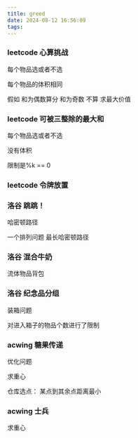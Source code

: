 ```yaml
---
title: greed
date: 2024-08-12 16:56:09
tags:
---
```


### leetcode 心算挑战


每个物品选或者不选

每个物品的体积相同

假如 和为偶数算分 和为奇数 不算 求最大价值


### leetcode 可被三整除的最大和

每个物品选或者不选

没有体积

限制是%k == 0

### leetcode 令牌放置

### 洛谷 跳跳！

哈密顿路径

一个排列问题 最长哈密顿路径


### 洛谷 混合牛奶

流体物品背包

### 洛谷 纪念品分组

装箱问题

对进入箱子的物品个数进行了限制


### acwing 糖果传递

优化问题

求重心

仓库选点： 某点到其余点距离最小

### acwing 士兵

求重心


